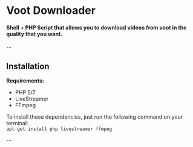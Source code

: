 # Voot Downloader
#### Shell + PHP Script that allows you to download videos from voot in the quality that you want.

--

## Installation

**Requirements:**
* PHP 5/7
* LiveStreamer
* FFmpeg

To install these dependencies, just run the following command on your terminal:  
`apt-get install php livestreamer ffmpeg`

--
